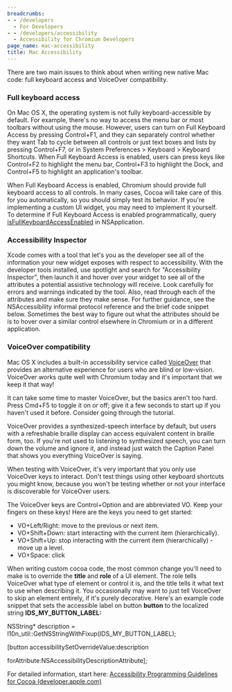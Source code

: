 ```yaml
---
breadcrumbs:
- - /developers
  - For Developers
- - /developers/accessibility
  - Accessibility for Chromium Developers
page_name: mac-accessibility
title: Mac Accessibility
---
```


There are two main issues to think about when writing new native Mac code: full
keyboard access and VoiceOver compatibility.

### Full keyboard access

On Mac OS X, the operating system is not fully keyboard-accessible by default.
For example, there's no way to access the menu bar or most toolbars without
using the mouse. However, users can turn on Full Keyboard Access by pressing
Control+F1, and they can separately control whether they want Tab to cycle
between all controls or just text boxes and lists by pressing Control+F7, or in
System Preferences &gt; Keyboard &gt; Keyboard Shortcuts. When Full Keyboard
Access is enabled, users can press keys like Control+F2 to highlight the menu
bar, Control+F3 to highlight the Dock, and Control+F5 to highlight an
application's toolbar.

When Full Keyboard Access is enabled, Chromium should provide full keyboard
access to all controls. In many cases, Cocoa will take care of this for you
automatically, so you should simply test its behavior. If you're implementing a
custom UI widget, you may need to implement it yourself. To determine if Full
Keyboard Access is enabled programmatically, query
[isFullKeyboardAccessEnabled](http://developer.apple.com/library/mac/#documentation/Cocoa/Reference/ApplicationKit/Classes/NSApplication_Class/Reference/Reference.html)
in NSApplication.

### Accessibility Inspector

Xcode comes with a tool that let's you as the developer see all of the
information your new widget exposes with respect to accessibility. With the
developer tools installed, use spotlight and search for "Accessibility
Inspector", then launch it and hover over your widget to see all of the
attributes a potential assistive technology will receive. Look carefully for
errors and warnings indicated by the tool. Also, read through each of the
attributes and make sure they make sense. For further guidance, see the
NSAccessibility informal protocol reference and the brief code snippet below.
Sometimes the best way to figure out what the attributes should be is to hover
over a similar control elsewhere in Chromium or in a different application.

### VoiceOver compatibility

Mac OS X includes a built-in accessibility service called
[VoiceOver](http://www.apple.com/accessibility/voiceover/) that provides an
alternative experience for users who are blind or low-vision. VoiceOver works
quite well with Chromium today and it's important that we keep it that way!

It can take some time to master VoiceOver, but the basics aren't too hard. Press
Cmd+F5 to toggle it on or off; give it a few seconds to start up if you haven't
used it before. Consider going through the tutorial.

VoiceOver provides a synthesized-speech interface by default, but users with a
refreshable braille display can access equivalent content in braille form, too.
If you're not used to listening to synthesized speech, you can turn down the
volume and ignore it, and instead just watch the Caption Panel that shows you
everything VoiceOver is saying.

When testing with VoiceOver, it's very important that you only use VoiceOver
keys to interact. Don't test things using other keyboard shortcuts you might
know, because you won't be testing whether or not your interface is discoverable
for VoiceOver users.

The VoiceOver keys are Control+Option and are abbreviated VO. Keep your fingers
on these keys! Here are the keys you need to get started:

*   VO+Left/Right: move to the previous or next item.
*   VO+Shift+Down: start interacting with the current item
            (hierarchically).
*   VO+Shift+Up: stop interacting with the current item (hierarchically)
            - move up a level.
*   VO+Space: click

When writing custom cocoa code, the most common change you'll need to make is to
override the **title** and **role** of a UI element. The role tells VoiceOver
what type of element or control it is, and the title tells it what text to use
when describing it. You occasionally may want to just tell VoiceOver to skip an
element entirely, if it's purely decorative. Here's an example code snippet that
sets the accessible label on button **button** to the localized string
**IDS_MY_BUTTON_LABEL:**

NSString\* description = l10n_util::GetNSStringWithFixup(IDS_MY_BUTTON_LABEL);

\[button accessibilitySetOverrideValue:description

forAttribute:NSAccessibilityDescriptionAttribute\];

For detailed information, start here: [Accessibility Programming Guidelines for
Cocoa
(developer.apple.com)](http://developer.apple.com/library/mac/#documentation/Cocoa/Conceptual/Accessibility/cocoaAXSupportingAttributes/cocoaAXSupportAttributes.html)